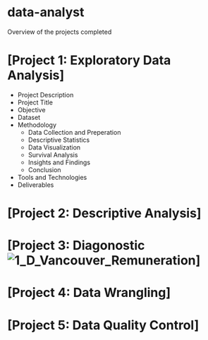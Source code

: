 # data-analyst
Overview of the projects completed
# [Project 1: Exploratory Data Analysis]
- Project Description
- Project Title
- Objective
- Dataset
- Methodology
  - Data Collection and Preperation
  - Descriptive Statistics
  - Data Visualization
  - Survival Analysis
  - Insights and Findings
  - Conclusion
- Tools and Technologies
- Deliverables

# [Project 2: Descriptive Analysis]
# [Project 3: Diagonostic ![1_D_Vancouver_Remuneration](https://github.com/user-attachments/assets/ce414b26-292f-4df8-b8bc-c34f3b4f73e8)]
# [Project 4: Data Wrangling]
# [Project 5: Data Quality Control]


